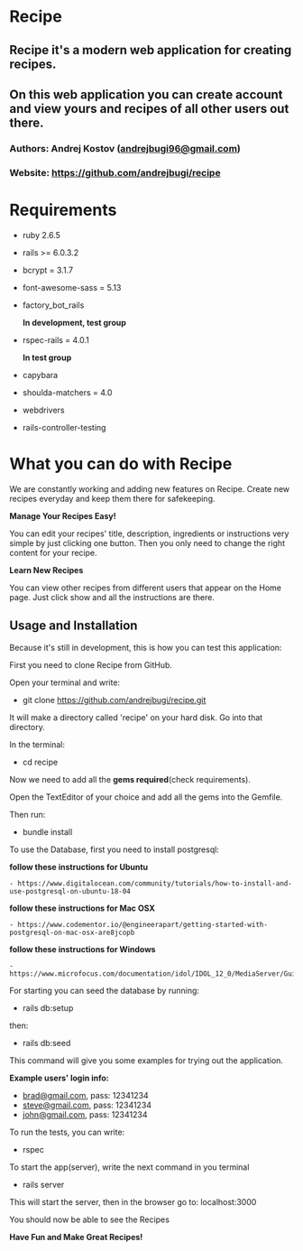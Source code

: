 # Recipe

## Recipe it's a modern web application for creating recipes.
## On this web application you can create account and view yours and recipes of all other users out there.

### Authors: Andrej Kostov (andrejbugi96@gmail.com)
### Website: https://github.com/andrejbugi/recipe


# Requirements

- ruby 2.6.5
- rails >= 6.0.3.2
- bcrypt = 3.1.7
- font-awesome-sass = 5.13
- factory_bot_rails

  **In development, test group**

- rspec-rails = 4.0.1

  **In test group**

- capybara
- shoulda-matchers = 4.0
- webdrivers
- rails-controller-testing


# What you can do with Recipe

  We are constantly working and adding new features on Recipe.
  Create new recipes everyday and keep them there for safekeeping.

  **Manage Your Recipes Easy!**

  You can edit your recipes' title, description, ingredients or instructions very simple by just clicking one button.
  Then you only need to change the right content for your recipe.

  **Learn New Recipes**

  You can view other recipes from different users that appear on the Home page.
  Just click show and all the instructions are there.

## Usage and Installation

  Because it's still in development, this is how you can test this application:

  First you need to clone Recipe from GitHub.

  Open your terminal and write:
  - git clone https://github.com/andrejbugi/recipe.git

  It will make a directory called 'recipe' on your hard disk. Go into that directory.

  In the terminal:
  - cd recipe

  Now we need to add all the **gems required**(check requirements).

  Open the TextEditor of your choice and add all the gems into the Gemfile.

  Then run:
  - bundle install

  To use the Database, first you need to install postgresql:

  **follow these instructions for Ubuntu**

    - https://www.digitalocean.com/community/tutorials/how-to-install-and-use-postgresql-on-ubuntu-18-04

  **follow these instructions for Mac OSX**

    - https://www.codementor.io/@engineerapart/getting-started-with-postgresql-on-mac-osx-are8jcopb

  **follow these instructions for Windows**

    - https://www.microfocus.com/documentation/idol/IDOL_12_0/MediaServer/Guides/html/English/Content/Getting_Started/Configure/_TRN_Set_up_PostgreSQL.htm

  For starting you can seed the database by running:
  - rails db:setup

  then:
  - rails db:seed

  This command will give you some examples for trying out the application.

  **Example users' login info:**
  - brad@gmail.com, pass: 12341234
  - steve@gmail.com, pass: 12341234
  - john@gmail.com, pass: 12341234

  To run the tests, you can write:
  - rspec

  To start the app(server), write the next command in you terminal
  - rails server

  This will start the server, then in the browser go to: localhost:3000

  You should now be able to see the Recipes

  **Have Fun and Make Great Recipes!**
